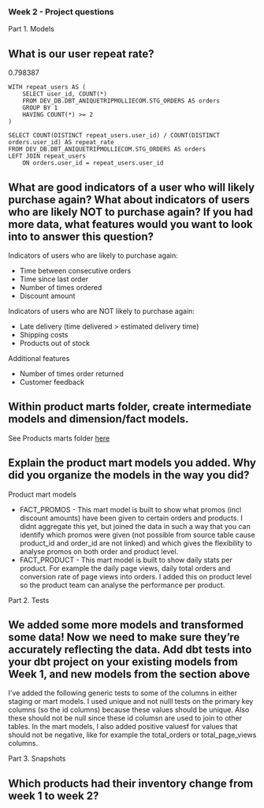 ### Week 2 - Project questions

Part 1. Models
## What is our user repeat rate?
0.798387


```
WITH repeat_users AS (
    SELECT user_id, COUNT(*)
    FROM DEV_DB.DBT_ANIQUETRIPMOLLIECOM.STG_ORDERS AS orders
    GROUP BY 1
    HAVING COUNT(*) >= 2
)

SELECT COUNT(DISTINCT repeat_users.user_id) / COUNT(DISTINCT orders.user_id) AS repeat_rate
FROM DEV_DB.DBT_ANIQUETRIPMOLLIECOM.STG_ORDERS AS orders
LEFT JOIN repeat_users
    ON orders.user_id = repeat_users.user_id
```

## What are good indicators of a user who will likely purchase again? What about indicators of users who are likely NOT to purchase again? If you had more data, what features would you want to look into to answer this question?
Indicators of users who are likely to purchase again:
* Time between consecutive orders
* Time since last order
* Number of times ordered
* Discount amount

Indicators of users who are NOT likely to purchase again:
* Late delivery (time delivered > estimated delivery time)
* Shipping costs
* Products out of stock

Additional features
* Number of times order returned
* Customer feedback


## Within product marts folder, create intermediate models and dimension/fact models.
See Products marts folder [here](https://github.com/aniquetrip/course-dbt/tree/main/greenery/models/marts/product)

## Explain the product mart models you added. Why did you organize the models in the way you did?
Product mart models
* FACT_PROMOS - This mart model is built to show what promos (incl discount amounts) have been given to certain orders and products. I didnt aggregate this yet, but joined the data in such a way that you can identify which promos were given (not possible from source table cause product_id and order_id are not linked) and which gives the flexibility to analyse promos on both order and product level. 
* FACT_PRODUCT - This mart model is built to show daily stats per product. For example the daily page views, daily total orders and conversion rate of page views into orders. I added this on product level so the product team can analyse the performance per product.

Part 2. Tests
## We added some more models and transformed some data! Now we need to make sure they’re accurately reflecting the data. Add dbt tests into your dbt project on your existing models from Week 1, and new models from the section above
I've added the following generic tests to some of the columns in either staging or mart models. I used unique and not nulll tests on the primary key columns (so the id columns) because these values should be unique. Also these should not be null since these id columsn are used to join to other tables. In the mart models, I also added positive valuesf for values that should not be negative, like for example the total_orders or total_page_views columns.


Part 3. Snapshots
## Which products had their inventory change from week 1 to week 2? 
